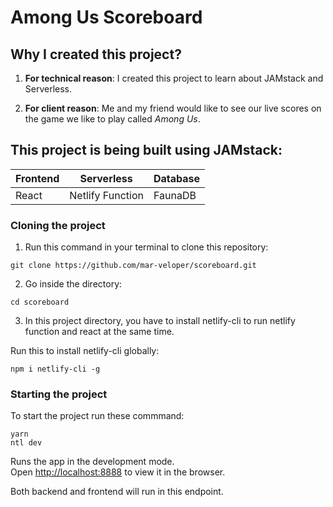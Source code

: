 # Among Us Scoreboard

## Why I created this project?

1. **For technical reason**:
I created this project to learn about JAMstack and Serverless.

2. **For client reason**: 
Me and my friend would like to see our live scores on the game we like to play called _Among Us_.

## This project is being built using JAMstack: 
Frontend | Serverless | Database
------------ | ------------- | -------------
React | Netlify Function | FaunaDB

### Cloning the project

1. Run this command in your terminal to clone this repository:

```
git clone https://github.com/mar-veloper/scoreboard.git
```

2. Go inside the directory: 

```
cd scoreboard
```

3. In this project directory, you have to install netlify-cli to run netlify function and react at the same time.

Run this to install netlify-cli globally:

```
npm i netlify-cli -g
```

### Starting the project

To start the project run these commmand: 

```
yarn
ntl dev
```

Runs the app in the development mode.\
Open [http://localhost:8888](http://localhost:8888) to view it in the browser.

Both backend and frontend will run in this endpoint.
